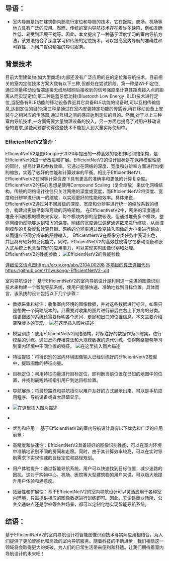 ## 导语：
*  室内导航是指在建筑物内部进行定位和导航的技术，它在医院、商场、机场等地方具有广泛的应用。然而，传统的室内导航技术存在着许多缺陷，例如准确性低、易受到环境干扰等。因此，本文提出了一种基于深度学习的室内导航方法，该方法结合了深度学习和传统的定位技术，可以提高室内导航的准确性和可靠性，为用户提供精准的导引服务。
## 背景技术
目前大型建筑物(如大型商场)内部还没有广泛应用的在的定位和导航技术。目前相关的室内定位技术方案大致有以下三种,但都处在尝试阶段。第一种是Wi-Fi定位,通过测量移动设备端连接无线局域网后接收到的信号强度来计算其距离接入点的距离从而实现定位;第二种是蓝牙低功耗(Bluetooth Low Energy ,BLE)技术进行定位,当配备有BLE功能的移动设备靠近其它具备BLE功能的设备时,可以互相传输信息,达到定位的目的;第三种是通过在室内安装特定功能的传感器,再在移动设备上安装与之相对应的传感器,通过互相之间的感应达到定位的目的。然而,对于以上三种室内导航技术,一方面需要大量物理设备的投入，另一方面也提高了对用户移动设备的要求,这些问题都使得这些技术不能投入到大量实际使用中。


### EfficientNetV2简介：
EfficientNetV2是由Google于2020年提出的一种高效的卷积神经网络架构，是EfficientNet的进一步改进和扩展。EfficientNetV2的设计目标是在保持模型性能的同时，提高计算和参数效率。它通过在网络的深度、宽度和分辨率方面进行均衡的缩放，实现了较好的性能和计算效率的平衡。相比于EfficientNetV1，EfficientNetV2在同等计算资源下具有更高的准确率和更低的计算复杂度。
EfficientNetV2的核心思想是使用Compound Scaling（复合缩放）来优化网络结构。传统的网络设计往往只关注网络的深度或宽度，而EfficientNetV2将深度、宽度和分辨率进行统一的缩放，以实现更好的性能和效率。具体来说，EfficientNetV2通过对不同层级的深度、宽度和分辨率进行统一的缩放系数的组合，构建出更加平衡和高效的网络架构。
在EfficientNetV2中，网络的深度通过堆叠不同规模的模块来实现，每个模块内部的层数较浅，但通过堆叠多个模块，整体网络仍然能够达到较大的深度。网络的宽度通过调整通道数来进行缩放，从而控制模型的复杂度和计算开销。网络的分辨率通过改变输入图像的大小来进行缩放，从而适应不同分辨率的图像输入。
EfficientNetV2在图像分类任务中表现出色，并且具有较好的泛化能力。同时，EfficientNetV2的高效性使得它在移动设备和嵌入式系统上也具备较好的应用潜力，可以实现实时图像识别和处理。
EfficientNetV2的性能参数：
![EfficientNetV2的性能参数](https://img-blog.csdnimg.cn/eef93304437a4af3ab5fb830b68fd4a6.png#pic_center)

[详细论文请点击https://arxiv.org/abs/2104.00298](https://arxiv.org/abs/2104.00298)
[本项目的算法详细代码https://github.com/111wukong/-EfficientNetV2-.git](https://github.com/111wukong/-EfficientNetV2-.git)

室内导航设计：
基于EfficientNetV2的室内导航设计是利用这一先进的图像识别技术来构建一个智能导航系统，使用户能够快速、准确地找到目标位置。具体而言，该系统的设计包括以下几个步骤：

- 数据采集和标注：收集室内环境的图像数据，并对这些数据进行标注，如果只是想做一个简略版本的，只需要对收集的图片进行前后左右上下方向的分类。做更细致的系统还需要标明各个房间、走廊和出口的位置信息。本文主要介绍简略版本的实现。
![在这里插入图片描述](https://img-blog.csdnimg.cn/94cb8fdd2cc84e118a0380128891acc7.png)



- 模型训练：使用EfficientNetV2网络结构，将标注好的数据作为训练集，进行模型的训练。通过反向传播算法和大规模数据的迭代训练，使得网络能够学习到室内环境中不同位置的特征。
![在这里插入图片描述](https://img-blog.csdnimg.cn/78628a02b7e348449bd8d6cff6c22a34.png)


 - 特征提取：将待识别的室内环境图像输入已经训练好的EfficientNetV2模型中，提取图像的特征向量。

- 目标定位：利用特征向量进行目标定位，即判断当前位置在已知的地图中的位置，并找到最短路径指引用户到达目标位置。

- 导航展示：将最短路径和导航指引以用户友好的方式展示出来，可以是手机应用程序、导航设备或者大屏幕显示。
- ![在这里插入图片描述](https://img-blog.csdnimg.cn/ad110aa2b8b449ec9d7e1fe0d0c669bb.png)

- 

- 优势和应用：
基于EfficientNetV2的室内导航设计具有以下优势和广泛的应用前景：

- 高精度和快速性：EfficientNetV2具备较好的图像识别性能，可以在室内环境中准确地识别不同的房间和走廊。同时，由于其计算效率较高，可以在实时导航需求下实现快速的目标定位和路径规划。

- 用户体验提升：通过智能导航系统，用户可以快速找到目标位置，减少迷路的困扰。这对于购物中心、机场、医院等大型建筑物的用户来说，可以极大地提升用户体验和满意度。

- 拓展性和扩展性：基于EfficientNetV2的室内导航设计可以灵活应用于各种室内环境，只需提供相应的图像数据进行训练即可。因此，无论是商业场所、公共交通站点还是学校等各种场景，都可以定制化地实现智能导航系统。


## 结语：
基于EfficientNetV2的室内导航设计将智能图像识别技术与实际应用相结合，为人们提供了更加智能化和高效的室内导航服务。随着科技的不断进步，我们相信这一领域将会取得更大的突破，为人们的日常生活带来便利和舒适。让我们期待着室内导航设计的未来吧！